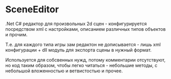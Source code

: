 # SceneEditor

.Net C# редактор для произвольных 2d сцен - конфигурируется посредством xml с настройками, описанием различных типов объектов и прочим.

Т.е. для каждого типа игры зам редактон не дописывается - лишь xml конфигурации + dll модуль для экспорта сцены в нужный формат.

Используется для собсвенных нужд, потому комментарии отсутствуют, но код таким образом, чтобы легко читаться - небольшие методы, с небольшой вложенностью и ветвистостью и прочее.